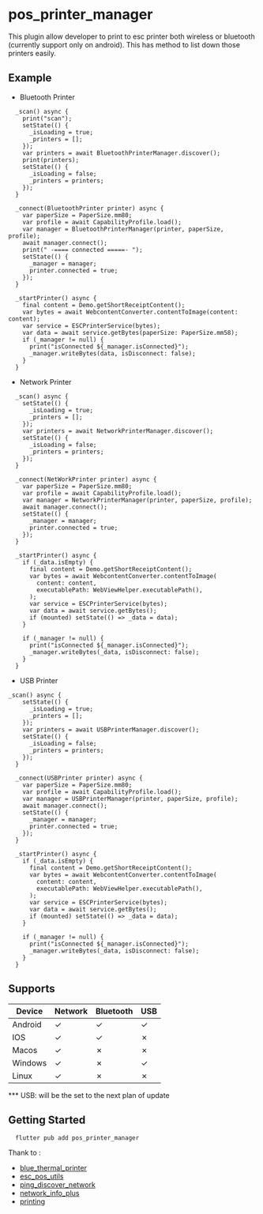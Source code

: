 # pos_printer_manager

This plugin allow developer to print to esc printer both wireless or bluetooth (currently support only on android). This has method to list down those printers easily.

## Example

- Bluetooth Printer

```
  _scan() async {
    print("scan");
    setState(() {
      _isLoading = true;
      _printers = [];
    });
    var printers = await BluetoothPrinterManager.discover();
    print(printers);
    setState(() {
      _isLoading = false;
      _printers = printers;
    });
  }

  _connect(BluetoothPrinter printer) async {
    var paperSize = PaperSize.mm80;
    var profile = await CapabilityProfile.load();
    var manager = BluetoothPrinterManager(printer, paperSize, profile);
    await manager.connect();
    print(" -==== connected =====- ");
    setState(() {
      _manager = manager;
      printer.connected = true;
    });
  }

  _startPrinter() async {
    final content = Demo.getShortReceiptContent();
    var bytes = await WebcontentConverter.contentToImage(content: content);
    var service = ESCPrinterService(bytes);
    var data = await service.getBytes(paperSize: PaperSize.mm58);
    if (_manager != null) {
      print("isConnected ${_manager.isConnected}");
      _manager.writeBytes(data, isDisconnect: false);
    }
  }
```

- Network Printer

```
  _scan() async {
    setState(() {
      _isLoading = true;
      _printers = [];
    });
    var printers = await NetworkPrinterManager.discover();
    setState(() {
      _isLoading = false;
      _printers = printers;
    });
  }

  _connect(NetWorkPrinter printer) async {
    var paperSize = PaperSize.mm80;
    var profile = await CapabilityProfile.load();
    var manager = NetworkPrinterManager(printer, paperSize, profile);
    await manager.connect();
    setState(() {
      _manager = manager;
      printer.connected = true;
    });
  }

  _startPrinter() async {
    if (_data.isEmpty) {
      final content = Demo.getShortReceiptContent();
      var bytes = await WebcontentConverter.contentToImage(
        content: content,
        executablePath: WebViewHelper.executablePath(),
      );
      var service = ESCPrinterService(bytes);
      var data = await service.getBytes();
      if (mounted) setState(() => _data = data);
    }

    if (_manager != null) {
      print("isConnected ${_manager.isConnected}");
      _manager.writeBytes(_data, isDisconnect: false);
    }
  }
```

- USB Printer
```
_scan() async {
    setState(() {
      _isLoading = true;
      _printers = [];
    });
    var printers = await USBPrinterManager.discover();
    setState(() {
      _isLoading = false;
      _printers = printers;
    });
  }

  _connect(USBPrinter printer) async {
    var paperSize = PaperSize.mm80;
    var profile = await CapabilityProfile.load();
    var manager = USBPrinterManager(printer, paperSize, profile);
    await manager.connect();
    setState(() {
      _manager = manager;
      printer.connected = true;
    });
  }

  _startPrinter() async {
    if (_data.isEmpty) {
      final content = Demo.getShortReceiptContent();
      var bytes = await WebcontentConverter.contentToImage(
        content: content,
        executablePath: WebViewHelper.executablePath(),
      );
      var service = ESCPrinterService(bytes);
      var data = await service.getBytes();
      if (mounted) setState(() => _data = data);
    }

    if (_manager != null) {
      print("isConnected ${_manager.isConnected}");
      _manager.writeBytes(_data, isDisconnect: false);
    }
  }
```

## Supports

| Device | Network | Bluetooth | USB |
| --- | --- | --- | --- |
| Android | &check; | &check; | &check; |
| IOS | &check; | &check; | &cross; |
| Macos | &check; | &cross; | &cross; |
| Windows | &check; | &cross; | &check; |
| Linux | &check; | &cross; | &cross; |

*** USB: will be the set to the next plan of update

## Getting Started
```
  flutter pub add pos_printer_manager
```




Thank to :
- [blue_thermal_printer](https://pub.dev/packages/blue_thermal_printer)
- [esc_pos_utils](https://pub.dev/packages/esc_pos_utils)
- [ping_discover_network](https://pub.dev/packages/ping_discover_network)
- [network_info_plus](https://pub.dev/packages/network_info_plus)
- [printing](https://pub.dev/packages/printing)